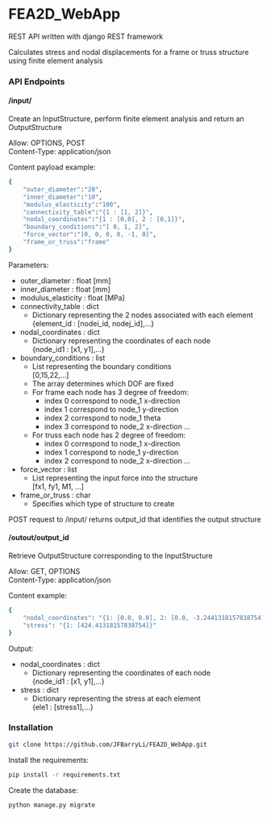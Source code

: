 # FEA2D_WebApp

REST API written with django REST framework

Calculates stress and nodal displacements for a frame or truss structure using finite element analysis


### API Endpoints

#### /input/

Create an InputStructure, perform finite element analysis and return an OutputStructure

Allow: OPTIONS, POST  
Content-Type: application/json  

Content payload example:
```bash
{
	"outer_diameter":"20",
	"inner_diameter":"10",
	"modulus_elasticity":"100",
	"connectivity_table":"{1 : [1, 2]}",
	"nodal_coordinates":"{1 : [0,0], 2 : [0,1]}",
	"boundary_conditions":"[ 0, 1, 2]",
	"force_vector":"[0, 0, 0, 0, -1, 0]",
	"frame_or_truss":"frame"
}
```

Parameters:
  * outer_diameter : float [mm]  
  * inner_diameter : float [mm]  
  * modulus_elasticity : float [MPa]  
  * connectivity_table : dict  
	+ Dictionary representing the 2 nodes associated with each element  
	{element_id : [nodei_id, nodej_id],...}  
  * nodal_coordinates : dict  
	+ Dictionary representing the coordinates of each node  
	{node_id1 : [x1, y1],...}  
  * boundary_conditions : list  
	+ List representing the boundary conditions  
	[0,15,22,...]  
	+ The array determines which DOF are fixed  
	+ For frame each node has 3 degree of freedom:  
		+ index 0 correspond to node_1 x-direction  
		+ index 1 correspond to node_1 y-direction  
		+ index 2 correspond to node_1 theta  
		+ index 3 correspond to node_2 x-direction ...  
	+ For truss each node has 2 degree of freedom:  
		+ index 0 correspond to node_1 x-direction  
		+ index 1 correspond to node_1 y-direction  
		+ index 2 correspond to node_2 x-direction ...  
  * force_vector : list  
	+ List representing the input force into the structure  
	[fx1, fy1, M1, ...]  
  * frame_or_truss : char  
	+ Specifies which type of structure to create  
  
POST request to /input/ returns output_id that identifies the output structure

#### /outout/output_id

Retrieve OutputStructure corresponding to the InputStructure

Allow: GET, OPTIONS  
Content-Type: application/json

Content example:
```bash
{
    "nodal_coordinates": "{1: [0.0, 0.0], 2: [0.0, -3.2441318157838754]}",
    "stress": "{1: [424.41318157838754]}"
}
```
Output:
  * nodal_coordinates : dict  
	+ Dictionary representing the coordinates of each node  
	{node_id1 : [x1, y1],...}
  * stress : dict  
	+ Dictionary representing the stress at each element  
	{ele1 : [stress1],...}

### Installation

```bash
git clone https://github.com/JFBarryLi/FEA2D_WebApp.git
```

Install the requirements:

```bash
pip install -r requirements.txt
```

Create the database:
```bash
python manage.py migrate
```